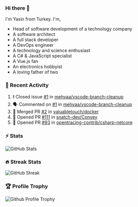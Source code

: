 ### Hi there 👋
I'm Yasin from Turkey. I'm,

* Head of software development of a technology company
* A software architect
* A full stack developer
* A DevOps engineer
* A technology and science enthusiast
* A C# & JavaScript specialist
* A Vue.js fan
* An electronics hobbyist
* A loving father of two

### 🧾 Recent Activity
<!--START_SECTION:activity-->
1. ❗️ Closed issue [#1](https://github.com/mehyaa/vscode-branch-cleanup/issues/1) in [mehyaa/vscode-branch-cleanup](https://github.com/mehyaa/vscode-branch-cleanup)
2. 🗣 Commented on [#1](https://github.com/mehyaa/vscode-branch-cleanup/issues/1) in [mehyaa/vscode-branch-cleanup](https://github.com/mehyaa/vscode-branch-cleanup)
3. 🎉 Merged PR [#2](https://github.com/valuabletouch/docker/pull/2) in [valuabletouch/docker](https://github.com/valuabletouch/docker)
4. 💪 Opened PR [#111](https://github.com/snatch-dev/Convey/pull/111) in [snatch-dev/Convey](https://github.com/snatch-dev/Convey)
5. 💪 Opened PR [#93](https://github.com/opentracing-contrib/csharp-netcore/pull/93) in [opentracing-contrib/csharp-netcore](https://github.com/opentracing-contrib/csharp-netcore)
<!--END_SECTION:activity-->

### ⚡ Stats
![GitHub Stats][stats]

### 🔥 Streak Stats
![GitHub Streak][streak]

### 🏆 Profile Trophy
![Github Profile Trophy][trophy]

[website]: https://mehyaa.github.io
[profile]: https://github.com/mehyaa
[stats]: https://github-readme-stats.vercel.app/api?username=mehyaa&show_icons=true&count_private=true&theme=vue
[streak]: https://github-readme-streak-stats.herokuapp.com?user=mehyaa&theme=vue&hide_border=true&date_format=j%20M%5B%20Y%5D&background=transparent
[trophy]: https://github-profile-trophy.vercel.app/?username=mehyaa&theme=vue&no-frame=true&column=3&margin-w=16&margin-h=16


<!--
**mehyaa/mehyaa** is a ✨ _special_ ✨ repository because its `README.md` (this file) appears on your GitHub profile.

Here are some ideas to get you started:

- 🔭 I’m currently working on ...
- 🌱 I’m currently learning ...
- 👯 I’m looking to collaborate on ...
- 🤔 I’m looking for help with ...
- 💬 Ask me about ...
- 📫 How to reach me: ...
- 😄 Pronouns: ...
- ⚡ Fun fact: ...
-->
